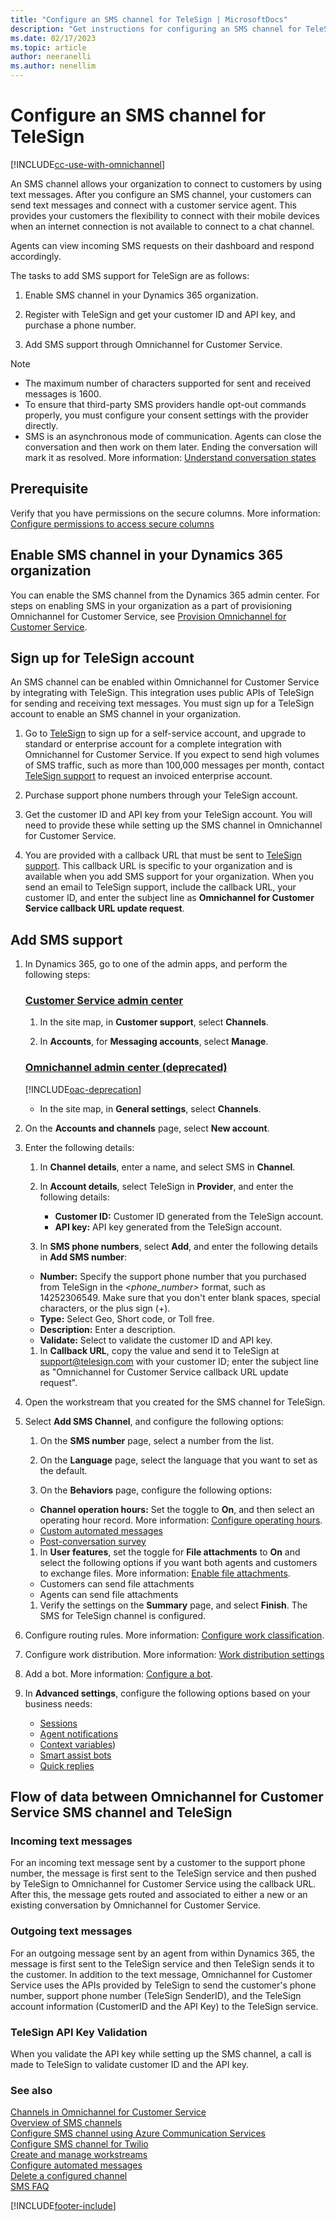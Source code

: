 ```yaml
---
title: "Configure an SMS channel for TeleSign | MicrosoftDocs"
description: "Get instructions for configuring an SMS channel for TeleSign in Omnichannel for Customer Service."
ms.date: 02/17/2023
ms.topic: article
author: neeranelli
ms.author: nenellim
---
```


# Configure an SMS channel for TeleSign

[!INCLUDE[cc-use-with-omnichannel](../../includes/cc-use-with-omnichannel.md)]

An SMS channel allows your organization to connect to customers by using text messages. After you configure an SMS channel, your customers can send text messages and connect with a customer service agent. This provides your customers the flexibility to connect with their mobile devices when an internet connection is not available to connect to a chat channel.

Agents can view incoming SMS requests on their dashboard and respond accordingly.

The tasks to add SMS support for TeleSign are as follows:

1. Enable SMS channel in your Dynamics 365 organization.

2. Register with TeleSign and get your customer ID and API key, and purchase a phone number.

3. Add SMS support through Omnichannel for Customer Service.

> [!NOTE]
>
> - The maximum number of characters supported for sent and received messages is 1600.
> - To ensure that third-party SMS providers handle opt-out commands properly, you must configure your consent settings with the provider directly.
> - SMS is an asynchronous mode of communication. Agents can close the conversation and then work on them later. Ending the conversation will mark it as resolved. More information: [Understand conversation states](../use/oc-conversation-state.md)

## Prerequisite

Verify that you have permissions on the secure columns. More information: [Configure permissions to access secure columns](../implement/add-users-assign-roles.md#configure-permissions-to-access-secure-columns)

## Enable SMS channel in your Dynamics 365 organization

You can enable the SMS channel from the Dynamics 365 admin center. For steps on enabling SMS in your organization as a part of provisioning Omnichannel for Customer Service, see [Provision Omnichannel for Customer Service](../implement/omnichannel-provision-license.md).


## Sign up for TeleSign account

An SMS channel can be enabled within Omnichannel for Customer Service by integrating with TeleSign. This integration uses public APIs of TeleSign for sending and receiving text messages. You must sign up for a TeleSign account to enable an SMS channel in your organization.

1. Go to [TeleSign](https://go.microsoft.com/fwlink/p/?linkid=2127719) to sign up for a self-service account, and upgrade to standard or enterprise account for a complete integration with Omnichannel for Customer Service. If you expect to send high volumes of SMS traffic, such as more than 100,000 messages per month, contact [TeleSign support](mailto:support@telesign.com) to request an invoiced enterprise account.

2. Purchase support phone numbers through your TeleSign account.

3. Get the customer ID and API key from your TeleSign account. You will need to provide these while setting up the SMS channel in Omnichannel for Customer Service.

4. You are provided with a callback URL that must be sent to [TeleSign support](mailto:support@telesign.com). This callback URL is specific to your organization and is available when you add SMS support for your organization. When you send an email to TeleSign support, include the callback URL, your customer ID, and enter the subject line as **Omnichannel for Customer Service callback URL update request**.

## Add SMS support

1. In Dynamics 365, go to one of the admin apps, and perform the following steps:

   ### [Customer Service admin center](#tab/customerserviceadmincenter)
    
    1. In the site map, in **Customer support**, select **Channels**.
    
    1. In **Accounts**, for **Messaging accounts**, select **Manage**.
   
   ### [Omnichannel admin center (deprecated)](#tab/omnichanneladmincenter)

    [!INCLUDE[oac-deprecation](../../includes/oac-deprecation.md)] 

    - In the site map, in **General settings**, select **Channels**.

1. On the **Accounts and channels** page, select **New account**.

1. Enter the following details:

   1. In **Channel details**, enter a name, and select SMS in **Channel**.

   1. In **Account details**, select TeleSign in **Provider**, and enter the following details:
      - **Customer ID:** Customer ID generated from the TeleSign account.
      - **API key:** API key generated from the TeleSign account.

   1. In **SMS phone numbers**, select **Add**, and enter the following details in **Add SMS number**:
    - **Number:** Specify the support phone number that you purchased from TeleSign in the *<phone_number>* format, such as 14252306549. Make sure that you don't enter blank spaces, special characters, or the plus sign (+).
    - **Type:** Select Geo, Short code, or Toll free.
    - **Description:** Enter a description.
    - **Validate:** Select to validate the customer ID and API key.
   
   1. In **Callback URL**, copy the value and send it to TeleSign at [support@telesign.com](mailto:support@telesign.com) with your customer ID; enter the subject line as "Omnichannel for Customer Service callback URL update request".

1. Open the workstream that you created for the SMS channel for TeleSign.

1. Select **Add SMS Channel**, and configure the following options:
   
   1. On the **SMS number** page, select a number from the list.
   
   1. On the **Language** page, select the language that you want to set as the default.
   
   1. On the **Behaviors** page, configure the following options:
     - **Channel operation hours:** Set the toggle to **On**, and then select an operating hour record. More information: [Configure operating hours](create-operating-hours.md).
     - [Custom automated messages](configure-automated-message.md)
     - [Post-conversation survey](configure-post-conversation-survey.md)
   
   1. In **User features**, set the toggle for **File attachments** to **On** and select the following options if you want both agents and customers to exchange files. More information: [Enable file attachments](enable-file-attachments.md).
     - Customers can send file attachments
     - Agents can send file attachments
   
   1. Verify the settings on the **Summary** page, and select **Finish**. The SMS for TeleSign channel is configured.

1. Configure routing rules. More information: [Configure work classification](configure-work-classification.md).

1. Configure work distribution. More information: [Work distribution settings](create-workstreams.md#configure-work-distribution)

1. Add a bot. More information: [Configure a bot](create-workstreams.md#add-a-bot-to-a-workstream).

1. In **Advanced settings**, configure the following options based on your business needs:
   - [Sessions](session-templates.md)
   - [Agent notifications](notification-templates.md#out-of-the-box-notification-templates)
   - [Context variables](manage-context-variables.md#add-context-variables))
   - [Smart assist bots](../develop/smart-assist-bot.md)
   - [Quick replies](create-quick-replies.md)

## Flow of data between Omnichannel for Customer Service SMS channel and TeleSign

### Incoming text messages

For an incoming text message sent by a customer to the support phone number, the message is first sent to the TeleSign service and then pushed by TeleSign to Omnichannel for Customer Service using the callback URL. After this, the message gets routed and associated to either a new or an existing conversation by Omnichannel for Customer Service.

### Outgoing text messages

For an outgoing message sent by an agent from within Dynamics 365, the message is first sent to the TeleSign service and then TeleSign sends it to the customer. In addition to the text message, Omnichannel for Customer Service uses the APIs provided by TeleSign to send the customer's phone number, support phone number (TeleSign SenderID), and the TeleSign account information (CustomerID and the API Key) to the TeleSign service.

### TeleSign API Key Validation

When you validate the API key while setting up the SMS channel, a call is made to TeleSign to validate customer ID and the API key.

### See also

[Channels in Omnichannel for Customer Service](../use/channels.md)  
[Overview of SMS channels](../use/sms-channel-overview.md)  
[Configure SMS channel using Azure Communication Services](configure-sms-channel-acs.md)  
[Configure SMS channel for Twilio](Configure-sms-channel-twilio.md)  
[Create and manage workstreams](create-workstreams.md)  
[Configure automated messages](configure-automated-message.md)  
[Delete a configured channel](delete-channel.md)  
[SMS FAQ](faqs.md#sms)  

[!INCLUDE[footer-include](../../includes/footer-banner.md)]
